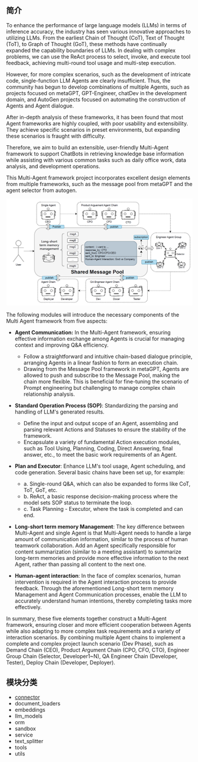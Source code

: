 
## 简介
To enhance the performance of large language models (LLMs) in terms of inference accuracy, the industry has seen various innovative approaches to utilizing LLMs. From the earliest Chain of Thought (CoT), Text of Thought (ToT), to Graph of Thought (GoT), these methods have continually expanded the capability boundaries of LLMs. In dealing with complex problems, we can use the ReAct process to select, invoke, and execute tool feedback, achieving multi-round tool usage and multi-step execution.

However, for more complex scenarios, such as the development of intricate code, single-function LLM Agents are clearly insufficient. Thus, the community has begun to develop combinations of multiple Agents, such as projects focused on metaGPT, GPT-Engineer, chatDev in the development domain, and AutoGen projects focused on automating the construction of Agents and Agent dialogue.

After in-depth analysis of these frameworks, it has been found that most Agent frameworks are highly coupled, with poor usability and extensibility. They achieve specific scenarios in preset environments, but expanding these scenarios is fraught with difficulty.

Therefore, we aim to build an extensible, user-friendly Multi-Agent framework to support ChatBots in retrieving knowledge base information while assisting with various common tasks such as daily office work, data analysis, and development operations.

This Multi-Agent framework project incorporates excellent design elements from multiple frameworks, such as the message pool from metaGPT and the agent selector from autogen.

<div align=center>
  <img src="/sources/docs_imgs/luban.png" alt="图片">
</div>

The following modules will introduce the necessary components of the Multi Agent framework from five aspects:

- **Agent Communication:** In the Multi-Agent framework, ensuring effective information exchange among Agents is crucial for managing context and improving Q&A efficiency. 
  - Follow a straightforward and intuitive chain-based dialogue principle, arranging Agents in a linear fashion to form an execution chain. 
  - Drawing from the Message Pool framework in metaGPT, Agents are allowed to push and subscribe to the Message Pool, making the chain more flexible. This is beneficial for fine-tuning the scenario of Prompt engineering but challenging to manage complex chain relationship analysis.

- **Standard Operation Process (SOP)**: Standardizing the parsing and handling of LLM's generated results. 
  - Define the input and output scope of an Agent, assembling and parsing relevant Actions and Statuses to ensure the stability of the framework. 
  - Encapsulate a variety of fundamental Action execution modules, such as Tool Using, Planning, Coding, Direct Answering, final answer, etc., to meet the basic work requirements of an Agent.

- **Plan and Executor**: Enhance LLM's tool usage, Agent scheduling, and code generation. Several basic chains have been set up, for example: 
  - a. Single-round Q&A, which can also be expanded to forms like CoT, ToT, GoT, etc. 
  - b. ReAct, a basic response decision-making process where the model sets SOP status to terminate the loop. 
  - c. Task Planning - Executor, where the task is completed and can end.
- **Long-short term memory Management**: The key difference between Multi-Agent and single Agent is that Multi-Agent needs to handle a large amount of communication information, similar to the process of human teamwork collaboration. Add an Agent specifically responsible for content summarization (similar to a meeting assistant) to summarize long-term memories and provide more effective information to the next Agent, rather than passing all content to the next one.
- **Human-agent interaction**: In the face of complex scenarios, human intervention is required in the Agent interaction process to provide feedback. Through the aforementioned Long-short term memory Management and Agent Communication processes, enable the LLM to accurately understand human intentions, thereby completing tasks more effectively.

In summary, these five elements together construct a Multi-Agent framework, ensuring closer and more efficient cooperation between Agents while also adapting to more complex task requirements and a variety of interaction scenarios. By combining multiple Agent chains to implement a complete and complex project launch scenario (Dev Phase), such as Demand Chain (CEO), Product Argument Chain (CPO, CFO, CTO), Engineer Group Chain (Selector, Developer1~N), QA Engineer Chain (Developer, Tester), Deploy Chain (Developer, Deployer).

## 模块分类
- [connector](/sources/readme_docs/coagent/connector.md)
- document_loaders
- embeddings
- llm_models
- orm
- sandbox
- service
- text_splitter
- tools
- utils

